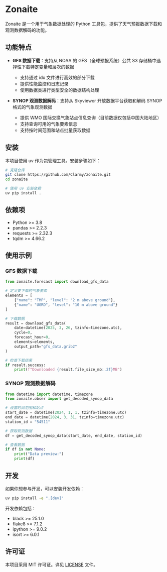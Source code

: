 # Zonaite

Zonaite 是一个用于气象数据处理的 Python 工具包，提供了天气预报数据下载和观测数据解码的功能。

## 功能特点

- **GFS 数据下载**：支持从 NOAA 的 GFS（全球预报系统）公共 S3 存储桶中选择性下载特定变量和层次的数据
  - 支持通过 idx 文件进行高效的部分下载
  - 提供性能监控和日志记录
  - 使用数据类进行类型安全的数据结构处理

- **SYNOP 观测数据解码**：支持从 Skyviewor 开放数据平台获取和解码 SYNOP 格式的气象观测数据
  - 提供 WMO 国际交换气象站点信息查询（目前数据仅包括中国大陆地区）
  - 支持查询可用的气象要素信息
  - 支持按时间范围和站点批量获取数据

## 安装

本项目使用 uv 作为包管理工具。安装步骤如下：

```bash
# 克隆仓库
git clone https://github.com/Clarmy/zonaite.git
cd zonaite

# 使用 uv 安装依赖
uv pip install .
```

## 依赖项

- Python >= 3.8
- pandas >= 2.2.3
- requests >= 2.32.3
- tqdm >= 4.66.2

## 使用示例

### GFS 数据下载

```python
from zonaite.forecast import download_gfs_data

# 定义要下载的气象要素
elements = [
    {"name": "TMP", "level": "2 m above ground"},
    {"name": "UGRD", "level": "10 m above ground"}
]

# 下载数据
result = download_gfs_data(
    date=datetime(2025, 3, 26, tzinfo=timezone.utc),
    cycle=0,
    forecast_hour=0,
    elements=elements,
    output_path="gfs_data.grib2"
)

# 检查下载结果
if result.success:
    print(f"Downloaded {result.file_size_mb:.2f}MB")
```

### SYNOP 观测数据解码

```python
from datetime import datetime, timezone
from zonaite.obser import get_decoded_synop_data

# 设置时间范围和站点
start_date = datetime(2024, 1, 1, tzinfo=timezone.utc)
end_date = datetime(2024, 3, 31, tzinfo=timezone.utc)
station_id = "54511"

# 获取观测数据
df = get_decoded_synop_data(start_date, end_date, station_id)

# 查看数据
if df is not None:
    print("Data preview:")
    print(df)
```

## 开发

如果你想参与开发，可以安装开发依赖：

```bash
uv pip install -e ".[dev]"
```

开发依赖包括：
- black >= 25.1.0
- flake8 >= 7.1.2
- ipython >= 9.0.2
- isort >= 6.0.1

## 许可证

本项目采用 MIT 许可证。详见 [LICENSE](LICENSE) 文件。